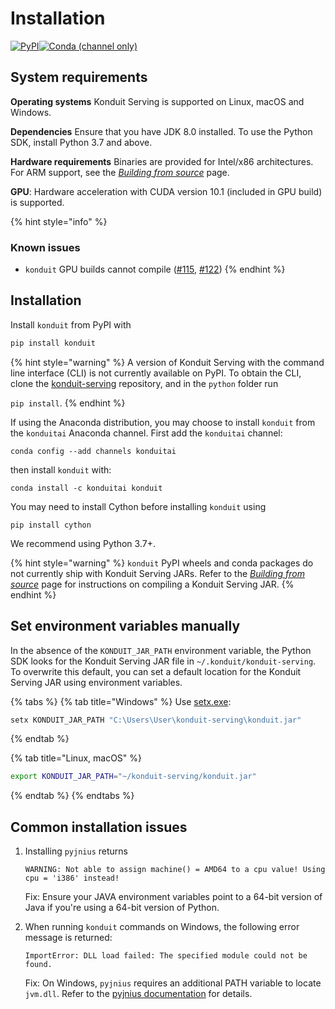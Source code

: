 # Installation

[![PyPI](https://img.shields.io/pypi/v/konduit?style=for-the-badge)](https://pypi.org/project/konduit/0.1.2/)[![Conda \(channel only\)](https://img.shields.io/conda/vn/konduitai/konduit?color=%233EB049&style=for-the-badge)](https://anaconda.org/konduitai/konduit)

## System requirements

**Operating systems** Konduit Serving is supported on Linux, macOS and Windows.

**Dependencies** Ensure that you have JDK 8.0 installed. To use the Python SDK, install Python 3.7 and above.

**Hardware requirements** Binaries are provided for Intel/x86 architectures. For ARM support, see the [_Building from source_](building-from-source.md#manual-build) page. 

**GPU**: Hardware acceleration with CUDA version 10.1 (included in GPU build) is supported. 

{% hint style="info" %}
### Known issues

* `konduit` GPU builds cannot compile \([\#115](https://github.com/KonduitAI/konduit-serving/issues/115), [\#122](https://github.com/KonduitAI/konduit-serving/pull/122)\)
{% endhint %}

## Installation

Install `konduit` from PyPI with

```bash
pip install konduit 
```

{% hint style="warning" %}
A version of Konduit Serving with the command line interface \(CLI\) is not currently available on PyPI. To obtain the CLI, clone the [konduit-serving](https://github.com/KonduitAI/konduit-serving) repository, and in the `python` folder run

`pip install`.
{% endhint %}

If using the Anaconda distribution, you may choose to install `konduit` from the `konduitai` Anaconda channel. First add the `konduitai` channel: 

```text
conda config --add channels konduitai
```

then install `konduit` with:

```text
conda install -c konduitai konduit
```

You may need to install Cython before installing `konduit` using

```text
pip install cython
```

We recommend using Python 3.7+.



{% hint style="warning" %}
`konduit` PyPI wheels and conda packages do not currently ship with Konduit Serving JARs. Refer to the [_Building from source_](building-from-source.md#manual-build) page for instructions on compiling a Konduit Serving JAR. 
{% endhint %}

## Set environment variables manually

In the absence of the `KONDUIT_JAR_PATH` environment variable, the Python SDK looks for the Konduit Serving JAR file in `~/.konduit/konduit-serving`. To overwrite this default, you can set a default location for the Konduit Serving JAR using environment variables.

{% tabs %}
{% tab title="Windows" %}
Use [setx.exe](https://docs.microsoft.com/en-us/windows-server/administration/windows-commands/setx):

```bash
setx KONDUIT_JAR_PATH "C:\Users\User\konduit-serving\konduit.jar"
```
{% endtab %}

{% tab title="Linux, macOS" %}
```bash
export KONDUIT_JAR_PATH="~/konduit-serving/konduit.jar"
```
{% endtab %}
{% endtabs %}

## Common installation issues

1. Installing `pyjnius` returns

   ```text
   WARNING: Not able to assign machine() = AMD64 to a cpu value! Using cpu = 'i386' instead!
   ```

   Fix: Ensure your JAVA environment variables point to a 64-bit version of Java if you're using a 64-bit version of Python. 

2. When running `konduit` commands on Windows, the following error message is returned:

   ```text
   ImportError: DLL load failed: The specified module could not be found.
   ```

   Fix: On Windows, `pyjnius` requires an additional PATH variable to locate `jvm.dll`. Refer to the [pyjnius documentation](https://pyjnius.readthedocs.io/en/stable/installation.html#installation-for-windows) for details.
